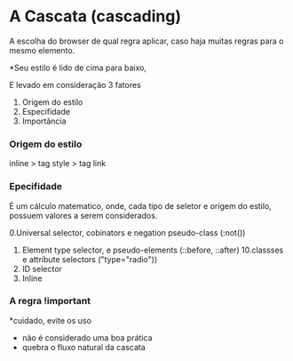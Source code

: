 # A Cascata (cascading)

A escolha do browser de qual regra aplicar, caso haja muitas regras para o mesmo elemento.

*Seu estilo é lido de cima para baixo,

E levado em consideração 3 fatores

1. Origem do estilo 
2. Especifidade
3. Importância

### Origem do estilo
inline > tag style > tag link

### Epecifidade

É um cálculo matematico, onde, cada tipo de seletor e origem do estilo, possuem valores a serem considerados.

0.Universal selector, cobinators e negation pseudo-class (:not())
1. Element type selector, e pseudo-elements (::before, ::after)
10.classses e attribute selectors ("type="radio"))
100. ID selector
1000. Inline

### A regra !important

*cuidado, evite os uso
* não é considerado uma boa prática
* quebra o fluxo natural da cascata

